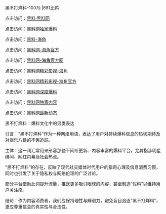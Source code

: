 黑不打烊料-1007lj |881比鸭

点击访问：<a href="https://heiliaolvzlu3.pages.dev">黑料·黑料网</a>

点击访问：<a href="https://heiliaoyvnrda.pages.dev">黑料网独家爆料</a>

点击访问：<a href="https://heiliaoryrhyu.pages.dev">黑料-海角</a>

点击访问：<a href="https://heiliao9wsbg3.pages.dev">黑料网-海角官方</a>

点击访问：<a href="https://heiliao3gvg9.pages.dev">黑料网-海角官方网</a>

点击访问：<a href="https://heiliaokof3cy.pages.dev">黑料网精彩影视-海角</a>

点击访问：<a href="https://heiliao5s28gk.pages.dev">黑料网精彩影视-海角官方</a>

点击访问：<a href="https://heiliaoxfe5rb.pages.dev">黑料网深度爆料</a>

点击访问：<a href="https://heiliaoubleqx.pages.dev">黑料网独家内容</a>

点击访问：<a href="https://heiliaox6jgh3.pages.dev">黑料网最新动态</a>

黑不打烊料：爆料文化中的另类表达

引言：“黑不打烊料”作为一种网络用语，表达了用户对持续爆料信息的热切期待及对娱乐八卦的不懈追踪。

主体：这一词汇常用来形容那些不间断更新、内容丰富的爆料平台，尤其指涉明星绯闻、网红内幕及社会热点。

“黑不打烊料”的存在，反映了现代社交媒体时代用户的猎奇心理及信息消费习惯，同时也引发了关于隐私权与网络伦理的广泛讨论。

部分平台借助此词提升流量，推送更多吸引眼球的内容，甚至制造“假料”以维持用户关注度。

结论：作为内容消费者，我们应保持理性与辨别力，避免盲目追逐“黑不打烊料”，更应尊重信息的真实性与合法性。
